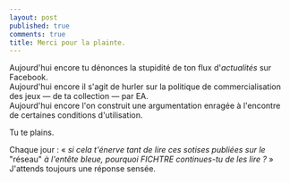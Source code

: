 ```yaml
---
layout: post
published: true
comments: true
title: Merci pour la plainte.
---
```

Aujourd'hui encore tu dénonces la stupidité de ton flux d'*actualités* sur Facebook.  
Aujourd'hui encore il s'agit de hurler sur la politique de commercialisation des jeux — de ta collection — par EA.  
Aujourd'hui encore l'on construit une argumentation enragée à l'encontre de certaines conditions d'utilisation.

Tu te plains.

Chaque jour : « *si cela t'énerve tant de lire ces sotises publiées sur le* "réseau" *à l'entête bleue, pourquoi FICHTRE continues-tu de les lire ?* »
J'attends toujours une réponse sensée.
